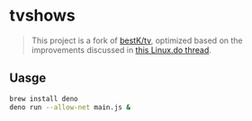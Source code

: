 # tvshows

> This project is a fork of [bestK/tv](https://github.com/bestK/tv), optimized based on the improvements discussed in [this Linux.do thread](https://linux.do/t/topic/526928/11).

## Uasge

```bash
brew install deno
deno run --allow-net main.js &
```
